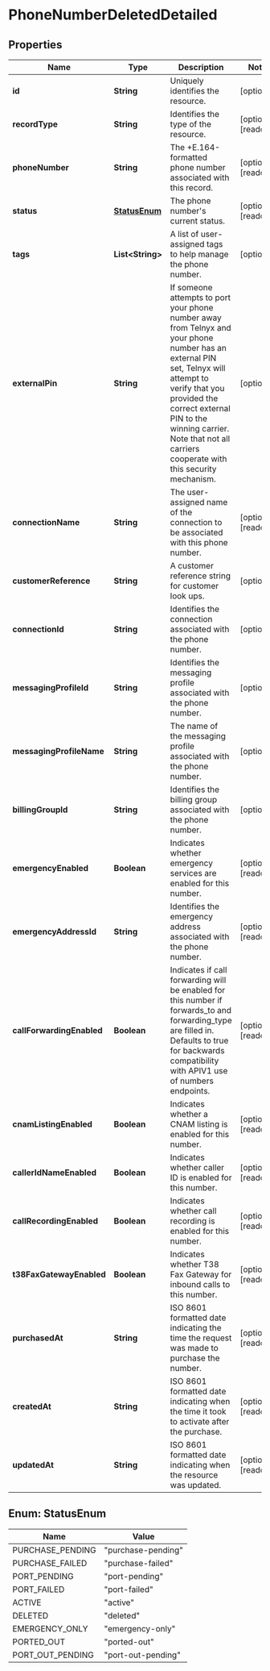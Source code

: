 

# PhoneNumberDeletedDetailed

## Properties

Name | Type | Description | Notes
------------ | ------------- | ------------- | -------------
**id** | **String** | Uniquely identifies the resource. |  [optional]
**recordType** | **String** | Identifies the type of the resource. |  [optional] [readonly]
**phoneNumber** | **String** | The +E.164-formatted phone number associated with this record. |  [optional] [readonly]
**status** | [**StatusEnum**](#StatusEnum) | The phone number&#39;s current status. |  [optional] [readonly]
**tags** | **List&lt;String&gt;** | A list of user-assigned tags to help manage the phone number. |  [optional]
**externalPin** | **String** | If someone attempts to port your phone number away from Telnyx and your phone number has an external PIN set, Telnyx will attempt to verify that you provided the correct external PIN to the winning carrier. Note that not all carriers cooperate with this security mechanism. |  [optional]
**connectionName** | **String** | The user-assigned name of the connection to be associated with this phone number. |  [optional] [readonly]
**customerReference** | **String** | A customer reference string for customer look ups. |  [optional]
**connectionId** | **String** | Identifies the connection associated with the phone number. |  [optional]
**messagingProfileId** | **String** | Identifies the messaging profile associated with the phone number. |  [optional]
**messagingProfileName** | **String** | The name of the messaging profile associated with the phone number. |  [optional]
**billingGroupId** | **String** | Identifies the billing group associated with the phone number. |  [optional]
**emergencyEnabled** | **Boolean** | Indicates whether emergency services are enabled for this number. |  [optional] [readonly]
**emergencyAddressId** | **String** | Identifies the emergency address associated with the phone number. |  [optional] [readonly]
**callForwardingEnabled** | **Boolean** | Indicates if call forwarding will be enabled for this number if forwards_to and forwarding_type are filled in. Defaults to true for backwards compatibility with APIV1 use of numbers endpoints. |  [optional] [readonly]
**cnamListingEnabled** | **Boolean** | Indicates whether a CNAM listing is enabled for this number. |  [optional] [readonly]
**callerIdNameEnabled** | **Boolean** | Indicates whether caller ID is enabled for this number. |  [optional] [readonly]
**callRecordingEnabled** | **Boolean** | Indicates whether call recording is enabled for this number. |  [optional] [readonly]
**t38FaxGatewayEnabled** | **Boolean** | Indicates whether T38 Fax Gateway for inbound calls to this number. |  [optional] [readonly]
**purchasedAt** | **String** | ISO 8601 formatted date indicating the time the request was made to purchase the number. |  [optional] [readonly]
**createdAt** | **String** | ISO 8601 formatted date indicating when the time it took to activate after the purchase. |  [optional] [readonly]
**updatedAt** | **String** | ISO 8601 formatted date indicating when the resource was updated. |  [optional] [readonly]



## Enum: StatusEnum

Name | Value
---- | -----
PURCHASE_PENDING | &quot;purchase-pending&quot;
PURCHASE_FAILED | &quot;purchase-failed&quot;
PORT_PENDING | &quot;port-pending&quot;
PORT_FAILED | &quot;port-failed&quot;
ACTIVE | &quot;active&quot;
DELETED | &quot;deleted&quot;
EMERGENCY_ONLY | &quot;emergency-only&quot;
PORTED_OUT | &quot;ported-out&quot;
PORT_OUT_PENDING | &quot;port-out-pending&quot;



